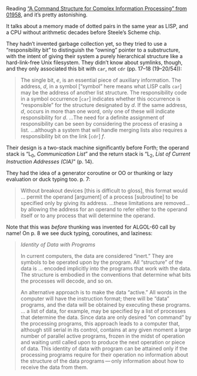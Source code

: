 Reading [“A Command Structure for Complex Information Processing” from
01958][3], and it’s pretty astonishing.

[3]: http://bitsavers.org/pdf/rand/ipl/P-1277_A_Command_Structure_For_Complex_Information_Processing_Aug58.pdf "Shaw, Newell, Simon, and Ellis"

It talks about a memory made of dotted pairs in the same year as LISP,
and a CPU without arithmetic decades before Steele’s Scheme chip.

They hadn’t invented garbage collection yet, so they tried to use a
“responsibility bit” to distinguish the “owning” pointer to a
substructure, with the intent of giving their system a purely
hierarchical structure like a hard-link-free Unix filesystem.  They
didn’t know about symlinks, though, and they only associated this bit
with `car`, not `cdr` (pp. 17–18 (19–20/54)):

> The single bit, *e*, is an essential piece of auxiliary information.
> The address, *d*, in a symbol [“symbol” here means what LISP calls
> `car`] may be the address of another list structure.  The
> responsibility code in a symbol occurrence [`car`] indicates whether
> this occurrence is “responsible” for the structure designated by
> *d*.  If the same address, *d*, occurs in more than one word, only
> one of these will indicate responsibility for *d*. ...The need for a
> definite assignment of responsibility can be seen by considering the
> process of erasing a list. ...although a system that will handle
> merging lists also requires a responsibility bit on the link [`cdr`]
> *f*.

Their design is a two-stack machine significantly before Forth; the
operand stack is “L<sub>0</sub>, *Communication List*” and the return
stack is “L<sub>2</sub>, *List of Current Instruction Addresses
(CIA)*” (p. 14).

They had the idea of a generator coroutine or OO or thunking or lazy
evaluation or duck typing too.  p. 7:

> Without breakout devices [this is difficult to gloss], this format
> would ... permit the operand [argument] of a process [subroutine] to
> be specified only by giving its address.  ...these limitations are
> removed... by allowing the address for an operand to refer either to
> the operand itself or to any process that will determine the
> operand.

Note that this was *before* thunking was invented for ALGOL-60 call by
name!  On p. 8 we see duck typing, coroutines, and laziness:

> *Identity of Data with Programs*
>
> In current computers, the data are considered “inert.”  They are
> symbols to be operated upon by the program.  All “structure” of the
> data is ... encoded implicitly into the programs that work with the
> data.  The structure is embodied in the conventions that determine
> what bits the processes will decode, and so on.
> 
> An alternative approach is to make the data “active.”  All words in
> the computer will have the instruction format; there will be “data”
> programs, and the data will be obtained by executing these
> programs. ... a list of data, for example, may be specified by a
> list of processes that determine the data.  Since data are only
> desired “on command” by the processing programs, this approach leads
> to a computer that, although still serial in its control, contains
> at any given moment a large number of parallel active programs,
> frozen in the midst of operation and waiting until called upon to
> produce the next operation or piece of data.  This identity of data
> with program can be attained only if the processing programs require
> for their operation no information about the structure of the data
> programs — only information about how to receive the data from them.
